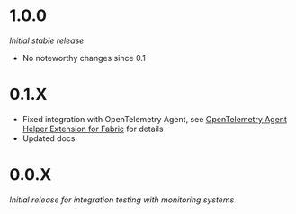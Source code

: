 # 1.0.0
_Initial stable release_
* No noteworthy changes since 0.1

# 0.1.X
* Fixed integration with OpenTelemetry Agent, see [OpenTelemetry Agent Helper Extension for Fabric](https://github.com/litetex-oss/otel-fabric-helper-extension) for details
* Updated docs

# 0.0.X
_Initial release for integration testing with monitoring systems_
